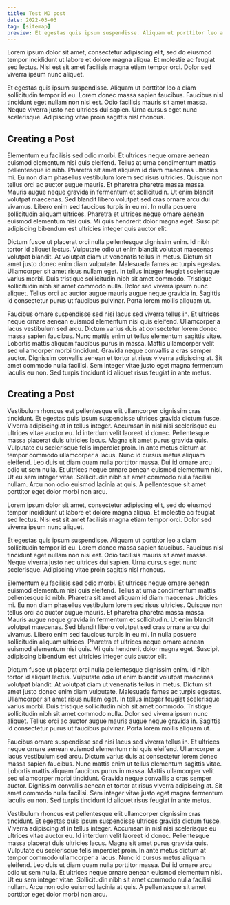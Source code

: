 ```yaml
---
title: Test MD post
date: 2022-03-03
tag: [sitemap]
preview: Et egestas quis ipsum suspendisse. Aliquam ut porttitor leo a diam sollicitudin tempor id eu. Lorem donec massa sapien faucibus. Faucibus nisl tincidunt eget nullam non nisi est. Odio facilisis mauris sit amet massa. Neque viverra justo nec ultrices dui sapien. Urna cursus eget nunc scelerisque. Adipiscing vitae proin sagittis nisl rhoncus.
---
```

Lorem ipsum dolor sit amet, consectetur adipiscing elit, sed do eiusmod tempor incididunt ut labore et dolore magna aliqua. Et molestie ac feugiat sed lectus. Nisi est sit amet facilisis magna etiam tempor orci. Dolor sed viverra ipsum nunc aliquet.

Et egestas quis ipsum suspendisse. Aliquam ut porttitor leo a diam sollicitudin tempor id eu. Lorem donec massa sapien faucibus. Faucibus nisl tincidunt eget nullam non nisi est. Odio facilisis mauris sit amet massa. Neque viverra justo nec ultrices dui sapien. Urna cursus eget nunc scelerisque. Adipiscing vitae proin sagittis nisl rhoncus.

## Creating a Post

Elementum eu facilisis sed odio morbi. Et ultrices neque ornare aenean euismod elementum nisi quis eleifend. Tellus at urna condimentum mattis pellentesque id nibh. Pharetra sit amet aliquam id diam maecenas ultricies mi. Eu non diam phasellus vestibulum lorem sed risus ultricies. Quisque non tellus orci ac auctor augue mauris. Et pharetra pharetra massa massa. Mauris augue neque gravida in fermentum et sollicitudin. Ut enim blandit volutpat maecenas. Sed blandit libero volutpat sed cras ornare arcu dui vivamus. Libero enim sed faucibus turpis in eu mi. In nulla posuere sollicitudin aliquam ultrices. Pharetra et ultrices neque ornare aenean euismod elementum nisi quis. Mi quis hendrerit dolor magna eget. Suscipit adipiscing bibendum est ultricies integer quis auctor elit.

Dictum fusce ut placerat orci nulla pellentesque dignissim enim. Id nibh tortor id aliquet lectus. Vulputate odio ut enim blandit volutpat maecenas volutpat blandit. At volutpat diam ut venenatis tellus in metus. Dictum sit amet justo donec enim diam vulputate. Malesuada fames ac turpis egestas. Ullamcorper sit amet risus nullam eget. In tellus integer feugiat scelerisque varius morbi. Duis tristique sollicitudin nibh sit amet commodo. Tristique sollicitudin nibh sit amet commodo nulla. Dolor sed viverra ipsum nunc aliquet. Tellus orci ac auctor augue mauris augue neque gravida in. Sagittis id consectetur purus ut faucibus pulvinar. Porta lorem mollis aliquam ut.

Faucibus ornare suspendisse sed nisi lacus sed viverra tellus in. Et ultrices neque ornare aenean euismod elementum nisi quis eleifend. Ullamcorper a lacus vestibulum sed arcu. Dictum varius duis at consectetur lorem donec massa sapien faucibus. Nunc mattis enim ut tellus elementum sagittis vitae. Lobortis mattis aliquam faucibus purus in massa. Mattis ullamcorper velit sed ullamcorper morbi tincidunt. Gravida neque convallis a cras semper auctor. Dignissim convallis aenean et tortor at risus viverra adipiscing at. Sit amet commodo nulla facilisi. Sem integer vitae justo eget magna fermentum iaculis eu non. Sed turpis tincidunt id aliquet risus feugiat in ante metus.

## Creating a Post

Vestibulum rhoncus est pellentesque elit ullamcorper dignissim cras tincidunt. Et egestas quis ipsum suspendisse ultrices gravida dictum fusce. Viverra adipiscing at in tellus integer. Accumsan in nisl nisi scelerisque eu ultrices vitae auctor eu. Id interdum velit laoreet id donec. Pellentesque massa placerat duis ultricies lacus. Magna sit amet purus gravida quis. Vulputate eu scelerisque felis imperdiet proin. In ante metus dictum at tempor commodo ullamcorper a lacus. Nunc id cursus metus aliquam eleifend. Leo duis ut diam quam nulla porttitor massa. Dui id ornare arcu odio ut sem nulla. Et ultrices neque ornare aenean euismod elementum nisi. Ut eu sem integer vitae. Sollicitudin nibh sit amet commodo nulla facilisi nullam. Arcu non odio euismod lacinia at quis. A pellentesque sit amet porttitor eget dolor morbi non arcu.


Lorem ipsum dolor sit amet, consectetur adipiscing elit, sed do eiusmod tempor incididunt ut labore et dolore magna aliqua. Et molestie ac feugiat sed lectus. Nisi est sit amet facilisis magna etiam tempor orci. Dolor sed viverra ipsum nunc aliquet.

Et egestas quis ipsum suspendisse. Aliquam ut porttitor leo a diam sollicitudin tempor id eu. Lorem donec massa sapien faucibus. Faucibus nisl tincidunt eget nullam non nisi est. Odio facilisis mauris sit amet massa. Neque viverra justo nec ultrices dui sapien. Urna cursus eget nunc scelerisque. Adipiscing vitae proin sagittis nisl rhoncus.

Elementum eu facilisis sed odio morbi. Et ultrices neque ornare aenean euismod elementum nisi quis eleifend. Tellus at urna condimentum mattis pellentesque id nibh. Pharetra sit amet aliquam id diam maecenas ultricies mi. Eu non diam phasellus vestibulum lorem sed risus ultricies. Quisque non tellus orci ac auctor augue mauris. Et pharetra pharetra massa massa. Mauris augue neque gravida in fermentum et sollicitudin. Ut enim blandit volutpat maecenas. Sed blandit libero volutpat sed cras ornare arcu dui vivamus. Libero enim sed faucibus turpis in eu mi. In nulla posuere sollicitudin aliquam ultrices. Pharetra et ultrices neque ornare aenean euismod elementum nisi quis. Mi quis hendrerit dolor magna eget. Suscipit adipiscing bibendum est ultricies integer quis auctor elit.

Dictum fusce ut placerat orci nulla pellentesque dignissim enim. Id nibh tortor id aliquet lectus. Vulputate odio ut enim blandit volutpat maecenas volutpat blandit. At volutpat diam ut venenatis tellus in metus. Dictum sit amet justo donec enim diam vulputate. Malesuada fames ac turpis egestas. Ullamcorper sit amet risus nullam eget. In tellus integer feugiat scelerisque varius morbi. Duis tristique sollicitudin nibh sit amet commodo. Tristique sollicitudin nibh sit amet commodo nulla. Dolor sed viverra ipsum nunc aliquet. Tellus orci ac auctor augue mauris augue neque gravida in. Sagittis id consectetur purus ut faucibus pulvinar. Porta lorem mollis aliquam ut.

Faucibus ornare suspendisse sed nisi lacus sed viverra tellus in. Et ultrices neque ornare aenean euismod elementum nisi quis eleifend. Ullamcorper a lacus vestibulum sed arcu. Dictum varius duis at consectetur lorem donec massa sapien faucibus. Nunc mattis enim ut tellus elementum sagittis vitae. Lobortis mattis aliquam faucibus purus in massa. Mattis ullamcorper velit sed ullamcorper morbi tincidunt. Gravida neque convallis a cras semper auctor. Dignissim convallis aenean et tortor at risus viverra adipiscing at. Sit amet commodo nulla facilisi. Sem integer vitae justo eget magna fermentum iaculis eu non. Sed turpis tincidunt id aliquet risus feugiat in ante metus.

Vestibulum rhoncus est pellentesque elit ullamcorper dignissim cras tincidunt. Et egestas quis ipsum suspendisse ultrices gravida dictum fusce. Viverra adipiscing at in tellus integer. Accumsan in nisl nisi scelerisque eu ultrices vitae auctor eu. Id interdum velit laoreet id donec. Pellentesque massa placerat duis ultricies lacus. Magna sit amet purus gravida quis. Vulputate eu scelerisque felis imperdiet proin. In ante metus dictum at tempor commodo ullamcorper a lacus. Nunc id cursus metus aliquam eleifend. Leo duis ut diam quam nulla porttitor massa. Dui id ornare arcu odio ut sem nulla. Et ultrices neque ornare aenean euismod elementum nisi. Ut eu sem integer vitae. Sollicitudin nibh sit amet commodo nulla facilisi nullam. Arcu non odio euismod lacinia at quis. A pellentesque sit amet porttitor eget dolor morbi non arcu.
